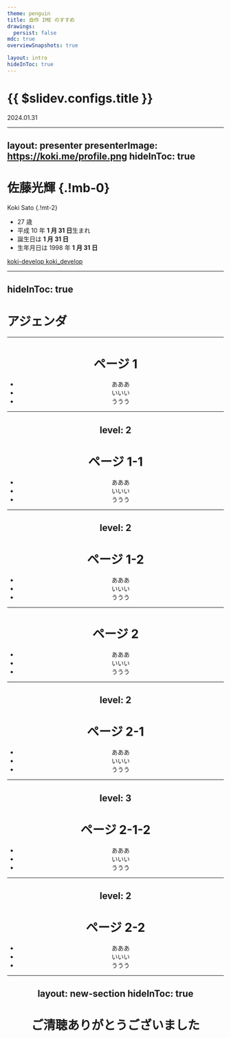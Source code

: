 ```yaml
---
theme: penguin
title: 自作 IME のすすめ
drawings:
  persist: false
mdc: true
overviewSnapshots: true

layout: intro
hideInToc: true
---
```


# {{ $slidev.configs.title }}

2024.01.31

---
layout: presenter
presenterImage: https://koki.me/profile.png
hideInToc: true
---

# 佐藤光輝 {.!mb-0}

Koki Sato {.!mt-2}

- 27 歳
- 平成 10 年 **1 月 31 日**生まれ
- 誕生日は **1 月 31 日**
- 生年月日は 1998 年 **1 月 31 日**

<div class="flex flex-col gap-2 mt-4">
<span>
<a href="https://github.com/koki-develop" target="_blank" rel="noopener">
  <carbon:logo-github /> koki-develop
</a>
</span>
<span>
<a href="https://x.com/koki_develop" target="_blank" rel="noopener">
  <carbon:logo-x /> koki_develop
</a>
</span>
</div>

---
hideInToc: true
---

# アジェンダ

<Toc />

---

<Header :page="$page" />

# ページ 1

- あああ
- いいい
- ううう

---
level: 2
---

<Header :page="$page" />

# ページ 1-1

- あああ
- いいい
- ううう

---
level: 2
---

<Header :page="$page" />

# ページ 1-2

- あああ
- いいい
- ううう

---

<Header :page="$page" />

# ページ 2

- あああ
- いいい
- ううう

---
level: 2
---

<Header :page="$page" />

# ページ 2-1

- あああ
- いいい
- ううう

---
level: 3
---

<Header :page="$page" />

# ページ 2-1-2

- あああ
- いいい
- ううう

---
level: 2
---

<Header :page="$page" />

# ページ 2-2

- あああ
- いいい
- ううう

---
layout: new-section
hideInToc: true
---

# ご清聴ありがとうございました
